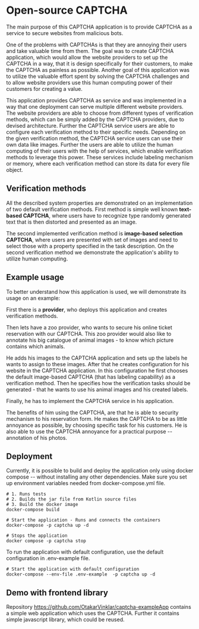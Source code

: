 # Open-source CAPTCHA

The main purpose of this CAPTCHA application is to provide CAPTCHA as a service to secure websites from malicious bots.

One of the problems with CAPTCHAs is that they are annoying their users and take valuable time from them.
The goal was to create CAPTCHA application, which would allow the website providers to set up the CAPTCHA in a way, that it is design specifically for their customers, to make the CAPTCHA as painless as possible.
Another goal of this application was to utilize the valuable effort spent by solving the CAPTCHA challenges and to allow website providers use this human computing power of their customers for creating a value.

This application provides CAPTCHA as service and was implemented in a way that one deployment can serve multiple different website providers. The website providers are able to choose from different types of verification methods, which can be simply added by the CAPTCHA providers, due to devised architecture. Further the CAPTCHA service users are able to configure each verification method to their specific needs. Depending on the given verification method, the CAPTCHA service users can use their own data like images. Further the users are able to utilize the human computing of their users with the help of services, which enable verification methods to leverage this power. These services include labeling mechanism or memory, where each verification method can store its data for every file object.

## Verification methods

All the described system properties are demonstrated on an implementation of two default verification methods.
First method is simple well known **text-based CAPTCHA**, where users have to recognize type randomly generated text that is then distorted and presented as an image.

The second implemented verification method is **image-based selection CAPTCHA**, where users are presented with set of images and need to select those with a property specified in the task description. On the second verification method we demonstrate the application's ability to utilize human computing.

## Example usage
To better understand how this application is used, we will demonstrate its usage on an example:

First there is a **provider**, who deploys this application and creates verification methods.

Then lets have a zoo provider, who wants to secure his online ticket reservation with our CAPTCHA. This zoo provider would also like to annotate his big catalogue of animal images - to know which picture contains which animals.

He adds his images to the CAPTCHA application and sets up the labels he wants to assign to these images.
After that he creates configuration for his website in the CAPTCHA application. In this configuration he first chooses the default image-based CAPTCHA (that has labeling capability) as a verification method. Then he specifies how the verification tasks should be generated - that he wants to use his animal images and his created labels.

Finally, he has to implement the CAPTCHA service in his application.

The benefits of him using the CAPTCHA, are that he is able to security mechanism to his reservation form. He makes the CAPTCHA to be as little annoyance as possible, by choosing specific task for his customers. He is also able to use the CAPTCHA annoyance for a practical purpose -- annotation of his photos.


## Deployment

Currently, it is possible to build and deploy the application only using docker compose -- without installing any other dependencies. Make sure you set up environment variables needed from docker-compose.yml file.

```
# 1. Runs tests
# 2. Builds the jar file from Kotlin source files
# 3. Build the docker image
docker-compose build

# Start the application - Runs and connects the containers
docker-compose -p captcha up -d

# Stops the application
docker compose -p captcha stop
```

To run the application with default configuration, use the default configuration in .env-example file.

```
# Start the application with default configuration
docker-compose --env-file .env-example  -p captcha up -d
```

## Demo with frontend library
Repository https://github.com/OtakarVinklar/captcha-exampleApp
contains a simple web application which uses the CAPTCHA. Further it contains simple javascript library, which could be reused.
